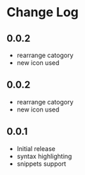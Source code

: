 # Change Log

## 0.0.2

- rearrange catogory
- new icon used

## 0.0.2

- rearrange catogory
- new icon used

## 0.0.1

- Initial release
- syntax highlighting
- snippets support